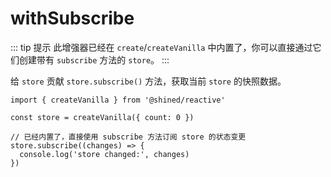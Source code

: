 # withSubscribe

::: tip 提示
此增强器已经在 `create`/`createVanilla` 中内置了，你可以直接通过它们创建带有 `subscribe` 方法的 `store`。
:::

给 `store` 贡献 `store.subscribe()` 方法，获取当前 `store` 的快照数据。

```tsx
import { createVanilla } from '@shined/reactive'

const store = createVanilla({ count: 0 })

// 已经内置了，直接使用 subscribe 方法订阅 store 的状态变更
store.subscribe((changes) => {
  console.log('store changed:', changes)
})
```
